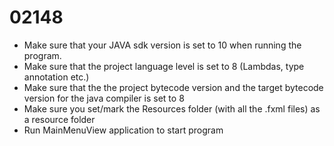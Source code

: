 # 02148
* Make sure that your JAVA sdk version is set to 10 when running the program.
* Make sure that the project language level is set to 8 (Lambdas, type annotation etc.)
* Make sure that the the project bytecode version and the target bytecode version for the java compiler is set to 8
* Make sure you set/mark the Resources folder (with all the .fxml files) as a resource folder
* Run MainMenuView application to start program
